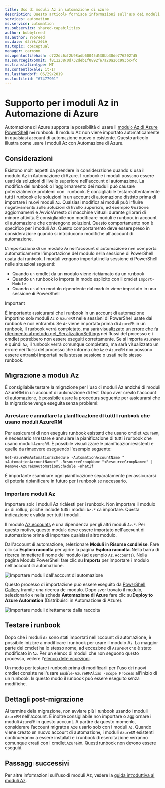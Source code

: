 ```yaml
---
title: Uso di moduli Az in Automazione di Azure
description: Questo articolo fornisce informazioni sull'uso dei moduli Az in Automazione di Azure
services: automation
ms.service: automation
ms.subservice: shared-capabilities
author: bobbytreed
ms.author: robreed
ms.date: 02/08/2019
ms.topic: conceptual
manager: carmonm
ms.openlocfilehash: c722dc6af2b98adb60045d530bb38de7762027d5
ms.sourcegitcommit: f811238c0d732deb1f0892fe7a20a26c993bc4fc
ms.translationtype: MT
ms.contentlocale: it-IT
ms.lasthandoff: 06/29/2019
ms.locfileid: "67477901"
---
```

# <a name="az-module-support-in-azure-automation"></a>Supporto per i moduli Az in Automazione di Azure

Automazione di Azure supporta la possibilità di usare il [modulo Az di Azure PowerShell](/powershell/azure/new-azureps-module-az?view=azps-1.1.0) nei runbook. Il modulo Az non viene importato automaticamente in qualsiasi account di automazione nuovo o esistente. Questo articolo illustra come usare i moduli Az con Automazione di Azure.

## <a name="considerations"></a>Considerazioni

Esistono molti aspetti da prendere in considerazione quando si usa il modulo Az in Automazione di Azure. I runbook e i moduli possono essere usati da soluzioni di livello superiore nell'account di automazione. La modifica dei runbook o l'aggiornamento dei moduli può causare potenzialmente problemi con i runbook. È consigliabile testare attentamente tutti i runbook e le soluzioni in un account di automazione distinto prima di importare i nuovi moduli `Az`. Qualsiasi modifica ai moduli può influire negativamente sulle soluzioni di livello superiore, ad esempio Gestione aggiornamenti e Avvio/Arresto di macchine virtuali durante gli orari di minore attività. È consigliabile non modificare moduli e runbook in account di automazione che contengono soluzioni. Questo comportamento non è specifico per i moduli Az. Questo comportamento deve essere preso in considerazione quando si introducono modifiche all'account di automazione.

L'importazione di un modulo `Az` nell'account di automazione non comporta automaticamente l'importazione del modulo nella sessione di PowerShell usata dai runbook. I moduli vengono importati nella sessione di PowerShell nelle situazioni seguenti:

* Quando un cmdlet da un modulo viene richiamato da un runbook
* Quando un runbook lo importa in modo esplicito con il cmdlet `Import-Module`
* Quando un altro modulo dipendente dal modulo viene importato in una sessione di PowerShell

> [!IMPORTANT]
> È importante assicurarsi che i runbook in un account di automazione importino solo moduli `Az` o `AzureRM` nelle sessioni di PowerShell usate dai runbook e non entrambi. Se `Az` viene importato prima di `AzureRM` in un runbook, il runbook verrà completato, ma sarà visualizzato un [errore che fa riferimento al metodo get_SerializationSettings](troubleshoot/runbooks.md#get-serializationsettings) nei flussi del processo e i cmdlet potrebbero non essere eseguiti correttamente. Se si importa `AzureRM` e quindi `Az`, il runbook verrà comunque completato, ma sarà visualizzato un errore nei flussi del processo che informa che `Az` e `AzureRM` non possono essere entrambi importati nella stessa sessione o usati nello stesso runbook.

## <a name="migrating-to-az-modules"></a>Migrazione a moduli Az

È consigliabile testare la migrazione per l'uso di moduli Az anziché di moduli AzureRM in un account di automazione di test. Dopo aver creato l'account di automazione, è possibile usare la procedura seguente per assicurarsi che la migrazione venga eseguita senza problemi:

### <a name="stop-and-unschedule-all-runbook-that-uses-azurerm-modules"></a>Arrestare e annullare la pianificazione di tutti i runbook che usano moduli AzureRM

Per assicurarsi di non eseguire runbook esistenti che usano cmdlet `AzureRM`, è necessario arrestare e annullare la pianificazione di tutti i runbook che usano moduli `AzureRM`. È possibile visualizzare le pianificazioni esistenti e quelle da rimuovere eseguendo l'esempio seguente:

  ```powershell-interactive
  Get-AzureRmAutomationSchedule -AutomationAccountName "<AutomationAccountName>" -ResourceGroupName "<ResourceGroupName>" | Remove-AzureRmAutomationSchedule -WhatIf
  ```

È importante esaminare ogni pianificazione separatamente per assicurarsi di poterla ripianificare in futuro per i runbook se necessario.

### <a name="import-the-az-modules"></a>Importare moduli Az

Importare solo i moduli Az richiesti per i runbook. Non importare il modulo `Az` di rollup, poiché include tutti i moduli `Az.*` da importare. Questa indicazione è valida per tutti i moduli.

Il modulo [Az.Accounts](https://www.powershellgallery.com/packages/Az.Accounts/1.1.0) è una dipendenza per gli altri moduli `Az.*`. Per questo motivo, questo modulo deve essere importato nell'account di automazione prima di importare qualsiasi altro modulo.

Dall'account di automazione, selezionare **Moduli** in **Risorse condivise**. Fare clic su **Esplora raccolta** per aprire la pagina **Esplora raccolta**.  Nella barra di ricerca immettere il nome del modulo (ad esempio `Az.Accounts`). Nella pagina Modulo PowerShell fare clic su **Importa** per importare il modulo nell'account di automazione.

![Importare moduli dall'account di automazione](media/az-modules/import-module.png)

Questo processo di importazione può essere eseguito da [PowerShell Gallery](https://www.powershellgallery.com) tramite una ricerca del modulo. Dopo aver trovato il modulo, selezionarlo e nella scheda **Automazione di Azure** fare clic su **Deploy to Azure Automation** (Distribuisci in Automazione di Azure).

![Importare moduli direttamente dalla raccolta](media/az-modules/import-gallery.png)

## <a name="test-your-runbooks"></a>Testare i runbook

Dopo che i moduli `Az` sono stati importati nell'account di automazione, è possibile iniziare a modificare i runbook per usare il modulo Az. La maggior parte dei cmdlet ha lo stesso nome, ad eccezione di `AzureRM` che è stato modificato in `Az`. Per un elenco di moduli che non seguono questo processo, vedere l'[elenco delle eccezioni](/powershell/azure/migrate-from-azurerm-to-az#update-cmdlets-modules-and-parameters).

Un modo per testare i runbook prima di modificarli per l'uso dei nuovi cmdlet consiste nell'usare `Enable-AzureRMAlias -Scope Process` all'inizio di un runbook. In questo modo il runbook può essere eseguito senza modifiche.

## <a name="after-migration-details"></a>Dettagli post-migrazione

Al termine della migrazione, non avviare più i runbook usando i moduli `AzureRM` nell'account. È inoltre consigliabile non importare o aggiornare i moduli `AzureRM` in questo account. A partire da questo momento, considerare l'account migrato a `Az`e usarlo solo con i moduli `Az`. Quando viene creato un nuovo account di automazione, i moduli `AzureRM` esistenti continueranno a essere installati e i runbook di esercitazione verranno comunque creati con i cmdlet `AzureRM`. Questi runbook non devono essere eseguiti.

## <a name="next-steps"></a>Passaggi successivi

Per altre informazioni sull'uso di moduli Az, vedere la [guida introduttiva ai moduli Az](/powershell/azure/get-started-azureps?view=azps-1.1.0).
